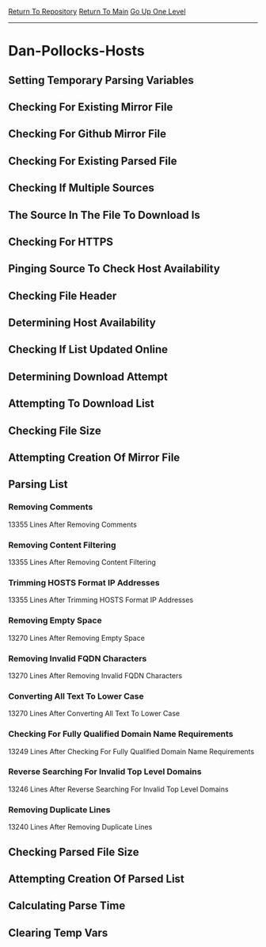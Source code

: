 [Return To Repository](https://github.com/deathbybandaid/piholeparser/)
[Return To Main](https://github.com/deathbybandaid/piholeparser/blob/master/RecentRunLogs/Mainlog.md)
[Go Up One Level](https://github.com/deathbybandaid/piholeparser/blob/master/RecentRunLogs/TopLevelScripts/30-Processing-Blacklists.md)
____________________________________
# Dan-Pollocks-Hosts
## Setting Temporary Parsing Variables
## Checking For Existing Mirror File
## Checking For Github Mirror File
## Checking For Existing Parsed File
## Checking If Multiple Sources
## The Source In The File To Download Is
## Checking For HTTPS
## Pinging Source To Check Host Availability
## Checking File Header
## Determining Host Availability
## Checking If List Updated Online
## Determining Download Attempt
## Attempting To Download List
## Checking File Size
## Attempting Creation Of Mirror File
## Parsing List
### Removing Comments
13355 Lines After Removing Comments
### Removing Content Filtering
13355 Lines After Removing Content Filtering
### Trimming HOSTS Format IP Addresses
13355 Lines After Trimming HOSTS Format IP Addresses
### Removing Empty Space
13270 Lines After Removing Empty Space
### Removing Invalid FQDN Characters
13270 Lines After Removing Invalid FQDN Characters
### Converting All Text To Lower Case
13270 Lines After Converting All Text To Lower Case
### Checking For Fully Qualified Domain Name Requirements
13249 Lines After Checking For Fully Qualified Domain Name Requirements
### Reverse Searching For Invalid Top Level Domains
13246 Lines After Reverse Searching For Invalid Top Level Domains
### Removing Duplicate Lines
13240 Lines After Removing Duplicate Lines
## Checking Parsed File Size
## Attempting Creation Of Parsed List
## Calculating Parse Time
## Clearing Temp Vars
